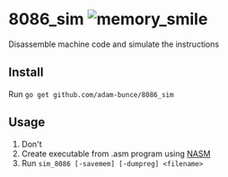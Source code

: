 # 8086_sim  ![memory_smile](https://github.com/adam-bunce/8086_sim/assets/74341873/a1a2f521-c7a1-49b1-a0de-380b389ae414)

Disassemble machine code and simulate the instructions 

## Install
Run `go get github.com/adam-bunce/8086_sim`

## Usage
1. Don't
2. Create executable from .asm program using [NASM](https://www.nasm.us/)
3. Run `sim_8086 [-savemem] [-dumpreg] <filename>`
